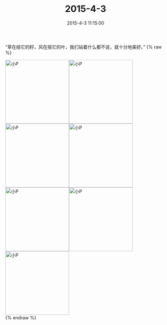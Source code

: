 ﻿---
title: 2015-4-3
date: 2015-4-3 11:15:00
tags:
categories: 妈妈
---
“草在结它的籽，风在摇它的叶，我们站着什么都不说，就十分地美好。”
{% raw %}
<div style="width:500 px">
<div style="float:left; width:100 px"><img src="/images/微信图片_20171011090455.jpg" width="200" alt="小P"></div>
<div style="float:left; width:100 px"><img src="/images/微信图片_20171011090509.jpg" width="200" alt="小P"></div>
<div style="float:left; width:100 px"><img src="/images/微信图片_20171011090518.jpg" width="200" alt="小P"></div>
<div style="float:left; width:100 px"><img src="/images/微信图片_20171011090526.jpg" width="200" alt="小P"></div>
<div style="float:left; width:100 px"><img src="/images/微信图片_20171011090535.jpg" width="200" alt="小P"></div>
<div style="float:left; width:100 px"><img src="/images/微信图片_20171011090544.jpg" width="200" alt="小P"></div>
<div style="float:left; width:100 px"><img src="/images/微信图片_20171011090553.jpg" width="200" alt="小P"></div>
<div style="clear:both"></div>
</div>
{% endraw %}